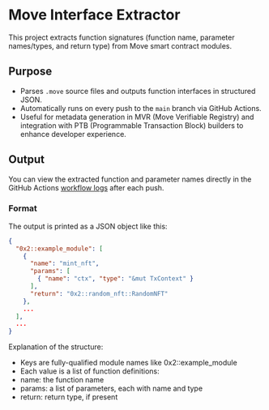 # Move Interface Extractor

This project extracts function signatures (function name, parameter names/types, and return type) from Move smart contract modules.

## Purpose

- Parses `.move` source files and outputs function interfaces in structured JSON.
- Automatically runs on every push to the `main` branch via GitHub Actions.
- Useful for metadata generation in MVR (Move Verifiable Registry) and integration with PTB (Programmable Transaction Block) builders to enhance developer experience.

## Output

You can view the extracted function and parameter names directly in the GitHub Actions [workflow logs](https://github.com/zktx-io/mvr-test-move/actions) after each push.

### Format

The output is printed as a JSON object like this:

```json
{
  "0x2::example_module": [
    {
      "name": "mint_nft",
      "params": [
        { "name": "ctx", "type": "&mut TxContext" }
      ],
      "return": "0x2::random_nft::RandomNFT"
    },
    ...
  ],
  ...
}
```

Explanation of the structure:
 - Keys are fully-qualified module names like 0x2::example_module
 - Each value is a list of function definitions:
 - name: the function name
 - params: a list of parameters, each with name and type
 - return: return type, if present